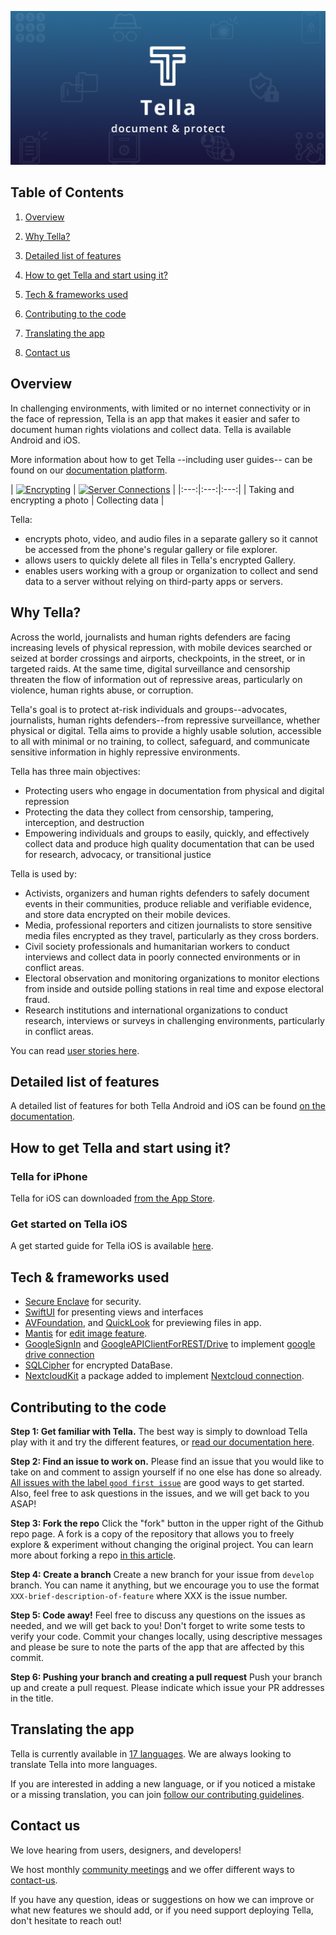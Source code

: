 ![Tella](docs/feature_image.png?raw=true "Tella")

## Table of Contents

1. [Overview](#overview)

2. [Why Tella?](#why-tella)

3. [Detailed list of features](#features)

4. [How to get Tella and start using it?](#use-tella)

5. [Tech & frameworks used](#tech-used)

6. [Contributing to the code](#contributing)

7. [Translating the app](#translating)

8. [Contact us](#contact)

## Overview <a id="overview"></a>

In challenging environments, with limited or no internet connectivity or in the face of repression, Tella is an app that makes it easier and safer to document human rights violations and collect data. Tella is available Android and iOS. 

More information about how to get Tella --including user guides-- can be found on our [documentation platform](https://docs.tella-app.org/).

| [![Encrypting](docs/encrypting.gif)](https://tella-app.org/features#encryption/) | [![Server Connections](docs/connections.gif)](https://tella-app.org/for-organizations) |
|:---:|:---:|:---:|
| Taking and encrypting a photo | Collecting data |



Tella:
- encrypts photo, video, and audio files in a separate gallery so it cannot be accessed from the phone's regular gallery or file explorer.
- allows users to quickly delete all files in Tella's encrypted Gallery.
- enables users working with a group or organization to collect and send data to a server without relying on third-party apps or servers.

## Why Tella? <a id="why-tella"></a>

Across the world, journalists and human rights defenders are facing increasing levels of physical repression, with mobile devices searched or seized at border crossings and airports, checkpoints, in the street, or in targeted raids. At the same time, digital surveillance and censorship threaten the flow of information out of repressive areas, particularly on violence, human rights abuse, or corruption.

Tella's goal is to protect at-risk individuals and groups--advocates, journalists, human rights defenders--from repressive surveillance, whether physical or digital. Tella aims to provide a highly usable solution, accessible to all with minimal or no training, to collect, safeguard, and communicate sensitive information in highly repressive environments.

Tella has three main objectives:

- Protecting users who engage in documentation from physical and digital repression
- Protecting the data they collect from censorship, tampering, interception, and destruction
- Empowering individuals and groups to easily, quickly, and effectively collect data and produce high quality documentation that can be used for research, advocacy, or transitional justice

Tella is used by:

- Activists, organizers and human rights defenders to safely document events in their communities, produce reliable and verifiable evidence, and store data encrypted on their mobile devices.
- Media, professional reporters and citizen journalists to store sensitive media files encrypted as they travel, particularly as they cross borders.
- Civil society professionals and humanitarian workers to conduct interviews and collect data in poorly connected environments or in conflict areas.
- Electoral observation and monitoring organizations to monitor elections from inside and outside polling stations in real time and expose electoral fraud.
- Research institutions and international organizations to conduct research, interviews or surveys in challenging environments, particularly in conflict areas.

You can read [user stories here](https://tella-app.org/user-stories).


## Detailed list of features <a id="features"></a>

A detailed list of features for both Tella Android and iOS can be found [on the documentation](https://tella-app.org/features).


## How to get Tella and start using it? <a id="use-tella"></a>

### Tella for iPhone
Tella for iOS can downloaded [from the App Store](https://apps.apple.com/us/app/tella-document-protect/id1598152580).

### Get started on Tella iOS
A get started guide for Tella iOS is available [here](https://tella-app.org/get-started-ios).


## Tech & frameworks used <a id="tech-used"></a>
- [Secure Enclave](https://support.apple.com/guide/security/secure-enclave-overview-sec59b0b31ff/web) for security.
- [SwiftUI](https://developer.apple.com/documentation/swiftui) for presenting views and interfaces
- [AVFoundation](https://developer.apple.com/documentation/avfoundation), and [QuickLook](https://developer.apple.com/documentation/quicklook) for previewing files in app.
- [Mantis](https://github.com/guoyingtao/Mantis) for [edit image feature](https://tella-app.org/features#edit-media). 
- [GoogleSignIn](https://github.com/google/GoogleSignIn-iOS) and [GoogleAPIClientForREST/Drive](https://github.com/google/google-api-objectivec-client-for-rest) to implement [google drive connection](https://tella-app.org/g-drive)
- [SQLCipher](https://github.com/sqlcipher/sqlcipher) for encrypted DataBase. 
- [NextcloudKit](https://github.com/nextcloud/NextcloudKit) a package added to implement [Nextcloud connection](https://tella-app.org/nexcloud).


## Contributing to the code <a id="contributing"></a>

**Step 1: Get familiar with Tella.** The best way is simply to download Tella play with it and try the different features, or [read our documentation here](https://docs.tella-app.org).

**Step 2: Find an issue to work on.** Please find an issue that you would like to take on and comment to assign yourself if no one else has done so already. [All issues with the label `good first issue`](https://github.com/Horizontal-org/Tella-iOS/issues?q=is%3Aopen+is%3Aissue+label%3A%22good+first+issue%22) are good ways to get started. Also, feel free to ask questions in the issues, and we will get back to you ASAP!

**Step 3: Fork the repo** Click the "fork" button in the upper right of the Github repo page. A fork is a copy of the repository that allows you to freely explore & experiment without changing the original project. You can learn more about forking a repo [in this article](https://help.github.com/articles/fork-a-repo/).

**Step 4: Create a branch** Create a new branch for your issue from `develop` branch. You can name it anything, but we encourage you to use the format `XXX-brief-description-of-feature` where XXX is the issue number.

**Step 5: Code away!** Feel free to discuss any questions on the issues as needed, and we will get back to you! Don't forget to write some tests to verify your code. Commit your changes locally, using descriptive messages and please be sure to note the parts of the app that are affected by this commit.

**Step 6: Pushing your branch and creating a pull request** Push your branch up and create a pull request. Please indicate which issue your PR addresses in the title. 

## Translating the app <a id="translating"></a>

Tella is currently available in [17 languages](https://tella-app.org/translating-tella). We are always looking to translate Tella into more languages.

If you are interested in adding a new language, or if you noticed a mistake or a missing translation, you can join [follow our contributing guidelines](https://tella-app.org/translating-tella/#how-do-i-become-a-translator).



## Contact us <a id="contact"></a>
We love hearing from users, designers, and developers!

We host monthly [community meetings](https://tella-app.org/community-meetings) and we offer different ways to [contact-us](https://tella-app.org/contact-us).

If you have any question, ideas or suggestions on how we can improve or what new features we should add, or if you need support deploying Tella, don't hesitate to reach out!


